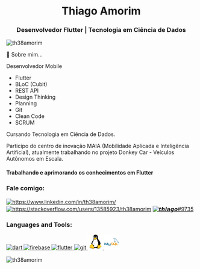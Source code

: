 <h1 align="center">Thiago Amorim</h1>
<h3 align="center">Desenvolvedor Flutter | Tecnologia em Ciência de Dados</h3>

<p align="left"> <img src="https://komarev.com/ghpvc/?username=th38amorim&label=Profile%20views&color=0e75b6&style=flat" alt="th38amorim" /> </p>

📄 Sobre mim...  

Desenvolvedor Mobile

- Flutter
- BLoC (Cubit)
- REST API
- Design Thinking
- Planning
- Git
- Clean Code
- SCRUM 

Cursando Tecnologia em Ciência de Dados.

Participo do centro de inovação MAIA (Mobilidade Aplicada e Inteligência Artificial), atualmente trabalhando no projeto Donkey Car - Veículos Autônomos em Escala.

<h4>Trabalhando e aprimorando os conhecimentos em Flutter</h4>

<h3 align="left">Fale comigo:</h3>
<p align="left">
<a href="https://linkedin.com/in/th38amorim/" target="blank"><img align="center" src="https://cdn-icons-png.flaticon.com/512/174/174857.png" alt="https://www.linkedin.com/in/th38amorim/" height="40" width="40" /></a>
<a href="mailto:thiago.amorimsilva38@gmail.com" target="blank"><img align="center" src="https://cdn-icons-png.flaticon.com/512/281/281769.png" alt="https://stackoverflow.com/users/13585923/th38amorim" height="45" width="45" /></a>
<a href="https://discord.gg/𝙩𝙝𝙞𝙖𝙜𝙤#9735" target="blank"><img align="center" src="https://logodownload.org/wp-content/uploads/2017/11/discord-logo-7-1.png" alt="𝙩𝙝𝙞𝙖𝙜𝙤#9735" height="45" width="45" /></a>
</p>

<h3 align="left">Languages and Tools:</h3>
<p align="left"> <a href="https://getbootstrap.com" target="_blank">  <a href="https://dart.dev" target="_blank"> <img src="https://www.vectorlogo.zone/logos/dartlang/dartlang-icon.svg" alt="dart" width="40" height="40"/> </a> <a href="https://firebase.google.com/" target="_blank"> <img src="https://www.vectorlogo.zone/logos/firebase/firebase-icon.svg" alt="firebase" width="40" height="40"/> </a> <a href="https://flutter.dev" target="_blank"> <img src="https://www.vectorlogo.zone/logos/flutterio/flutterio-icon.svg" alt="flutter" width="40" height="40"/> </a> <a href="https://git-scm.com/" target="_blank"> <img src="https://www.vectorlogo.zone/logos/git-scm/git-scm-icon.svg" alt="git" width="40" height="40"/> </a> <a href="https://www.w3.org/html/" target="_blank"> <a href="https://www.linux.org/" target="_blank"> <img src="https://raw.githubusercontent.com/devicons/devicon/master/icons/linux/linux-original.svg" alt="linux" width="40" height="40"/> </a> <a href="https://www.mysql.com/" target="_blank"> <img src="https://raw.githubusercontent.com/devicons/devicon/master/icons/mysql/mysql-original-wordmark.svg" alt="mysql" width="40" height="40"/> </a> </p>

<p><img align="center" src="https://github-readme-streak-stats.herokuapp.com/?user=th38amorim&" alt="th38amorim" /></p>
